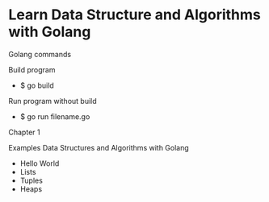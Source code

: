 # Learn Data Structure and Algorithms with Golang

Golang commands

Build program
 * $ go build

Run program without build
 * $ go run filename.go


Chapter 1

Examples Data Structures and Algorithms with Golang

 * Hello World
 * Lists
 * Tuples
 * Heaps